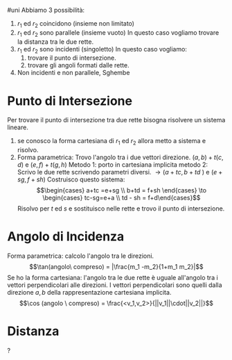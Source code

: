 #uni 
Abbiamo 3 possibilità:
1. $r_1$ ed $r_2$ coincidono (insieme non limitato)
2. $r_1$ ed $r_2$ sono parallele (insieme vuoto)
	In questo caso vogliamo trovare la distanza tra le due rette.
3. $r_1$ ed $r_2$ sono incidenti (singoletto)
	In questo caso vogliamo:
	1. trovare il punto di intersezione.
	2. trovare gli angoli formati dalle rette.
4. Non incidenti e non parallele, Sghembe
# Punto di Intersezione
Per trovare il punto di intersezione tra due rette bisogna risolvere un sistema lineare.
1. se conosco la forma cartesiana di $r_1$ ed $r_2$ allora metto a sistema e risolvo.
2. Forma parametrica:
	Trovo l'angolo tra i due vettori direzione. $(a,b) + t(c,d)$ e $(e,f) + t(g,h)$ 
	Metodo 1: porto in cartesiana implicita
	metodo 2: Scrivo le due rette scrivendo parametri diversi. $\to (a +tc,b+td$ ) e $(e+sg, f+sh)$ 
	Costruisco questo sistema: $$\begin{cases} a+tc =e+sg \\ b+td = f+sh \end{cases} \to \begin{cases} tc-sg=e+a \\ td - sh = f+d\end{cases}$$ Risolvo per $t$ ed $s$ e sostituisco nelle rette e trovo il punto di intersezione.
# Angolo di Incidenza
Forma parametrica: calcolo l'angolo tra le direzioni. $$\tan(angolo\ compreso) = |\frac{m_1 -m_2}{1+m_1 m_2}|$$ 
Se ho la forma cartesiana:
l'angolo tra le due rette è uguale all'angolo tra i vettori perpendicolari alle direzioni. I vettori perpendicolari sono quelli dalla direzione $a,b$ della rappresentazione cartesiana implicita. $$\cos (angolo \ compreso) = \frac{<v_1,v_2>}{||v_1||\cdot||v_2||}$$
# Distanza
?